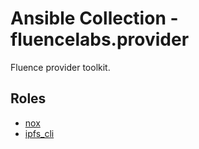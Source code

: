 # Ansible Collection - fluencelabs.provider

Fluence provider toolkit.

## Roles

- [nox](https://github.com/fluencelabs/ansible/tree/main/roles/nox)
- [ipfs_cli](https://github.com/fluencelabs/ansible/tree/main/roles/ipfs_cli)
